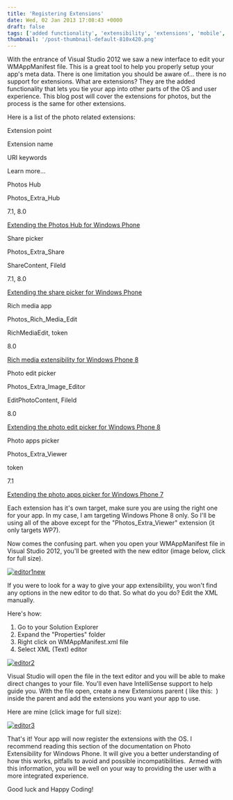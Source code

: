 ```yaml
---
title: 'Registering Extensions'
date: Wed, 02 Jan 2013 17:08:43 +0000
draft: false
tags: ['added functionality', 'extensibility', 'extensions', 'mobile', 'Nokia official', 'o extensibility', 'photo', 'picture hub', 'resources', 'software', 'technology', 'ture hub', 'visual studio', 'vs2012', 'wmappmanifest']
thumbnail: '/post-thumbnail-default-810x420.png'
---
```


With the entrance of Visual Studio 2012 we saw a new interface to edit your WMAppManifest file. This is a great tool to help you properly setup your app's meta data. There is one limitation you should be aware of... there is no support for extensions. What are extensions? They are the added functionality that lets you tie your app into other parts of the OS and user experience. This blog post will cover the extensions for photos, but the process is the same for other extensions.

Here is a list of the photo related extensions:

Extension point

Extension name

URI keywords

Learn more…

Photos Hub

Photos\_Extra\_Hub

7.1, 8.0

[Extending the Photos Hub for Windows Phone](http://msdn.microsoft.com/en-us/library/windowsphone/develop/hh202950(v=vs.105).aspx)

Share picker

Photos\_Extra\_Share

ShareContent, FileId

7.1, 8.0

[Extending the share picker for Windows Phone](http://msdn.microsoft.com/en-us/library/windowsphone/develop/ff967563(v=vs.105).aspx)

Rich media app

Photos\_Rich\_Media\_Edit

RichMediaEdit, token

8.0

[Rich media extensibility for Windows Phone 8](http://msdn.microsoft.com/en-us/library/windowsphone/develop/jj662942(v=vs.105).aspx)

Photo edit picker

Photos\_Extra\_Image\_Editor

EditPhotoContent, FileId

8.0

[Extending the photo edit picker for Windows Phone 8](http://msdn.microsoft.com/en-us/library/windowsphone/develop/jj662932(v=vs.105).aspx)

Photo apps picker

Photos\_Extra\_Viewer

token

7.1

[Extending the photo apps picker for Windows Phone 7](http://msdn.microsoft.com/en-us/library/windowsphone/develop/ff817010(v=vs.105).aspx)

Each extension has it's own target, make sure you are using the right one for your app. In my case, I am targeting Windows Phone 8 only. So I'll be using all of the above except for the "Photos\_Extra\_Viewer" extension (it only targets WP7).

Now comes the confusing part. when you open your WMAppManifest file in Visual Studio 2012, you'll be greeted with the new editor (image below, click for full size).

[![editor1new](http://nokiawpdev.files.wordpress.com/2013/01/editor1new.png)](http://nokiawpdev.files.wordpress.com/2013/01/editor1new.png)

If you were to look for a way to give your app extensibility, you won't find any options in the new editor to do that. So what do you do? Edit the XML manually.

Here's how:

1.  Go to your Solution Explorer
2.  Expand the "Properties" folder
3.  Right click on WMAppManifest.xml file
4.  Select XML (Text) editor

[![editor2](http://nokiawpdev.files.wordpress.com/2013/01/editor2.png)](http://nokiawpdev.files.wordpress.com/2013/01/editor2.png)

Visual Studio will open the file in the text editor and you will be able to make direct changes to your file. You'll even have IntelliSense support to help guide you. With the file open, create a new Extensions parent ( like this: **<Extensions></Extensions>** ) inside the <App></App> parent and add the extensions you want your app to use.

Here are mine (click image for full size):

[![editor3](http://nokiawpdev.files.wordpress.com/2013/01/editor3.png)](http://nokiawpdev.files.wordpress.com/2013/01/editor3.png)

That's it! Your app will now register the extensions with the OS. I recommend reading this section of the documentation on Photo Extensibility for Windows Phone. It will give you a better understanding of how this works, pitfalls to avoid and possible incompatibilities.  Armed with this information, you will be well on your way to providing the user with a more integrated experience.

Good luck and Happy Coding!